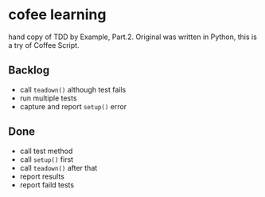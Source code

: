 # cofee learning

hand copy of TDD by Example, Part.2.
Original was written in Python, this is a try of Coffee Script.

## Backlog

* call `teadown()` although test fails
* run multiple tests
* capture and report `setup()` error

## Done

* call test method
* call `setup()` first
* call `teadown()` after that
* report results
* report faild tests

